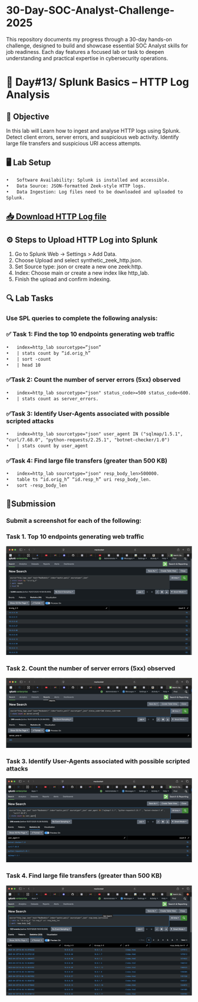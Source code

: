 # 30-Day-SOC-Analyst-Challenge-2025
This repository documents my progress through a 30-day hands-on challenge, designed to build and showcase essential SOC Analyst skills for job readiness. Each day features a focused lab or task to deepen understanding and practical expertise in cybersecurity operations.

# 🚀 Day#13/ Splunk Basics – HTTP Log Analysis

## 🎯 Objective
In this lab will Learn how to ingest and analyse HTTP logs using Splunk.
Detect client errors, server errors, and suspicious web activity.
Identify large file transfers and suspicious URI access attempts.

## 🖥️ Lab Setup

	•	Software Availability: Splunk is installed and accessible.
	•	Data Source: JSON-formatted Zeek-style HTTP logs.
	•	Data Ingestion: Log files need to be downloaded and uploaded to Splunk.


##  <a href=""> 📥 Download HTTP Log file </a>



## ⚙️ Steps to Upload HTTP Log into Splunk

1. Go to Splunk Web → Settings > Add Data.
2. Choose Upload and select synthetic_zeek_http.json.
3. Set Source type: json or create a new one zeek:http.
4. Index: Choose main or create a new index like http_lab.
5. Finish the upload and confirm indexing.

## 🔍 Lab Tasks

### Use SPL queries to complete the following analysis:

### ✅ Task 1: Find the top 10 endpoints generating web traffic

	•	index=http_lab sourcetype=“json”
	•	| stats count by “id.orig_h”
	•	| sort -count
	•	| head 10

### ✅Task 2: Count the number of server errors (5xx) observed

	•	index=http_lab sourcetype="json" status_code>=500 status_code<600.
	•	| stats count as server_errors.

### ✅Task 3: Identify User-Agents associated with possible scripted attacks

	•	index=http_lab sourcetype="json" user_agent IN ("sqlmap/1.5.1", "curl/7.68.0", "python-requests/2.25.1", "botnet-checker/1.0")
	•	| stats count by user_agent
	
### ✅Task 4: Find large file transfers (greater than 500 KB)

  	•	index=http_lab sourcetype="json" resp_body_len>500000.
	•	table ts “id.orig_h” “id.resp_h” uri resp_body_len.
	•	sort -resp_body_len



## 📸Submission

### Submit a screenshot for each of the following:

### Task 1. Top 10 endpoints generating web traffic
![image alt](https://github.com/sachinpatil-soc/30-Day-SOC-Analyst-Challenge-2025/blob/9ad2320d179a50b2c1c064558d67a6f8c5a89237/Images/http_log_1.png)

### Task 2. Count the number of server errors (5xx) observed
![image alt](https://github.com/sachinpatil-soc/30-Day-SOC-Analyst-Challenge-2025/blob/9ad2320d179a50b2c1c064558d67a6f8c5a89237/Images/http_server_error_2.png)

### Task 3. Identify User-Agents associated with possible scripted attacks
![image alt](https://github.com/sachinpatil-soc/30-Day-SOC-Analyst-Challenge-2025/blob/9ad2320d179a50b2c1c064558d67a6f8c5a89237/Images/http_user_agent_3.png)

### Task 4. Find large file transfers (greater than 500 KB)
![image alt](https://github.com/sachinpatil-soc/30-Day-SOC-Analyst-Challenge-2025/blob/9ad2320d179a50b2c1c064558d67a6f8c5a89237/Images/http_file_transfer_4.png)
